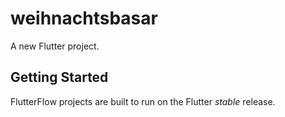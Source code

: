 # weihnachtsbasar

A new Flutter project.

## Getting Started

FlutterFlow projects are built to run on the Flutter _stable_ release.
